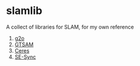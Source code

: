 # slamlib
A collect of libraries for SLAM, for my own reference

1. [g2o](https://github.com/RainerKuemmerle/g2o)
2. [GTSAM](https://github.com/borglab/gtsam)
3. [Ceres](https://github.com/ceres-solver/ceres-solver)
4. [SE-Sync](https://github.com/david-m-rosen/SE-Sync)
